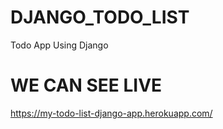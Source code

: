 # DJANGO_TODO_LIST
 Todo App Using Django
# WE CAN SEE LIVE
https://my-todo-list-django-app.herokuapp.com/
